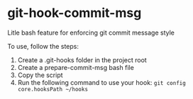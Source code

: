 # git-hook-commit-msg
Litle bash feature for enforcing git commit message style

To use, follow the steps:

1. Create a .git-hooks folder in the project root
2. Create a prepare-commit-msg bash file
3. Copy the script
4. Run the following command to use your hook: `git config core.hooksPath ~/hooks`
